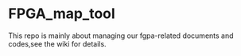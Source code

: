 # FPGA_map_tool
This repo is mainly about managing our fgpa-related documents and codes,see the wiki for details.
